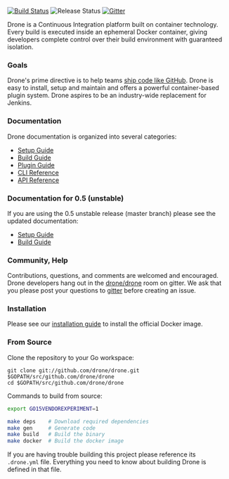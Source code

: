 [![Build Status](http://beta.drone.io/api/badges/drone/drone/status.svg)](http://beta.drone.io/drone/drone)
![Release Status](https://img.shields.io/badge/status-beta-yellow.svg?style=flat)
[![Gitter](https://badges.gitter.im/Join%20Chat.svg)](https://gitter.im/drone/drone?utm_source=badge&utm_medium=badge&utm_campaign=pr-badge)

Drone is a Continuous Integration platform built on container technology. Every build is executed inside an ephemeral Docker container, giving developers complete control over their build environment with guaranteed isolation.

### Goals

Drone's prime directive is to help teams [ship code like GitHub](https://github.com/blog/1241-deploying-at-github#always-be-shipping). Drone is easy to install, setup and maintain and offers a powerful container-based plugin system. Drone aspires to be an industry-wide replacement for Jenkins.

### Documentation

Drone documentation is organized into several categories:

* [Setup Guide](http://readme.drone.io/setup/overview)
* [Build Guide](http://readme.drone.io/usage/overview)
* [Plugin Guide](http://readme.drone.io/devs/plugins)
* [CLI Reference](http://readme.drone.io/devs/cli/)
* [API Reference](http://readme.drone.io/devs/api/builds)

### Documentation for 0.5 (unstable)

If you are using the 0.5 unstable release (master branch) please see the updated documentation:

* [Setup Guide](http://readme.drone.io/0.5/installation/server/)
* [Build Guide](http://readme.drone.io/0.5/usage/overview/)

### Community, Help

Contributions, questions, and comments are welcomed and encouraged. Drone developers hang out in the [drone/drone](https://gitter.im/drone/drone) room on gitter. We ask that you please post your questions to [gitter](https://gitter.im/drone/drone) before creating an issue.

### Installation

Please see our [installation guide](http://readme.drone.io/setup/overview) to install the official Docker image.

### From Source

Clone the repository to your Go workspace:

```
git clone git://github.com/drone/drone.git $GOPATH/src/github.com/drone/drone
cd $GOPATH/src/github.com/drone/drone
```

Commands to build from source:

```sh
export GO15VENDOREXPERIMENT=1

make deps    # Download required dependencies
make gen     # Generate code
make build   # Build the binary
make docker  # Build the docker image
```

If you are having trouble building this project please reference its `.drone.yml` file. Everything you need to know about building Drone is defined in that file.
